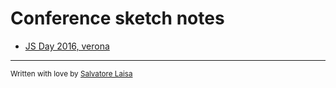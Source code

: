 # Conference sketch notes

- [JS Day 2016, verona](./_jsday-2016.md)

---
<small>Written with love by [Salvatore Laisa](http://www.salvatorelaisa.me/) </small>
